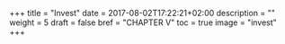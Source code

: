 +++
title = "Invest"
date = 2017-08-02T17:22:21+02:00
description = ""
weight = 5
draft = false
bref = "CHAPTER V"
toc = true
image = "invest"
+++
